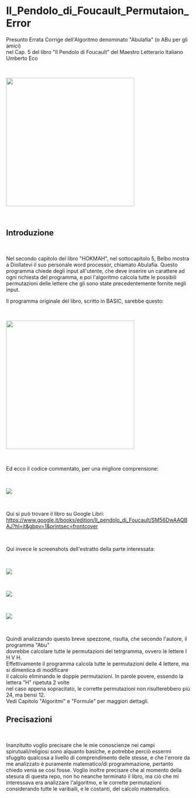 # Il_Pendolo_di_Foucault_Permutaion_Error
Presunto Errata Corrige dell'Algoritmo denominato "Abulafia" (o ABu per gli amici) <BR>
nel Cap. 5 del libro "Il Pendolo di Foucault" del Maestro Letterario Italiano Umberto Eco

<BR>

<p>
  <img src="https://raw.githubusercontent.com/JonnyBanana/Il_Pendolo_di_Foucault_Permutaion_Error/main/IMG/il_pendolo_di_foucault.jpg" width="350">
</p>

<BR>

<h2>Introduzione</h2>
  
<BR>

  
Nel secondo capitolo del libro "HOKMAH", nel sottocapitolo 5,  Belbo mostra a Diollatevi il suo personale word processor, chiamato Abulafia.
Questo programma chiede degli input all'utente, che deve inserire un carattere ad ogni richiesta del programma, e poi l'algoritmo calcola 
tutte le possibili permutazioni delle lettere che gli sono state precedentemente fornite negli input.

Il programma originale del libro, scritto in BASIC, sarebbe questo:
  
<BR>
    
<p>
  <img src="https://raw.githubusercontent.com/JonnyBanana/Il_Pendolo_di_Foucault_Permutaion_Error/main/IMG/programma_basic.png" width="350">
</p>

<BR>   

Ed ecco il codice commentato, per una migliore comprensione:
  
<BR>
  
<p>
  <img src="https://raw.githubusercontent.com/JonnyBanana/Il_Pendolo_di_Foucault_Permutaion_Error/main/IMG/Abu-commentato.PNG" >
</p>
  
<BR>
  
 
Qui si può trovare il libro su Google Libri:<BR>
https://www.google.it/books/edition/Il_pendolo_di_Foucault/SM56DwAAQBAJ?hl=it&gbpv=1&printsec=frontcover
  
<BR>
    
  
Qui invece le screenshots dell'estratto della parte interessata:
  
  
<BR>
    
<p>
  <img src="https://raw.githubusercontent.com/JonnyBanana/Il_Pendolo_di_Foucault_Permutaion_Error/main/IMG/e1.PNG" >
</p>

<BR>
    
<p>
  <img src="https://raw.githubusercontent.com/JonnyBanana/Il_Pendolo_di_Foucault_Permutaion_Error/main/IMG/e2.PNG" >
</p>
  
<BR>
    
<p>
  <img src="https://raw.githubusercontent.com/JonnyBanana/Il_Pendolo_di_Foucault_Permutaion_Error/main/IMG/e3.PNG" >
</p>
    
   
<BR>   
  

Quindi analizzando questo breve spezzone, risulta, che secondo l'autore, il programma "Abu"<BR> 
dovrebbe calcolare tutte le permutazioni del tetrgramma,  ovvero le lettere  I H V H. <BR> 
Effettivamente il programma calcola  tutte le permutazioni delle 4 lettere, ma si dimentica di modificare <BR>
il calcolo eliminando le doppie permutazioni. In parole povere, essendo la lettera "H" ripetuta 2 volte <BR>
nel caso appena sopracitato, le corrette permutazioni non risulterebbero più 24, ma bensì 12.<BR> 
Vedi Capitolo "Algoritmi" e "Formule" per maggiori dettagli.<BR> 
  
   
<h2>Precisazioni</h2>
  
<BR>
  
  
Inanzitutto voglio precisare che le mie conoscienze nei campi spirutuali/religiosi sono alquanto basiche, e potrebbe perciò essermi sfuggito qualcosa a livello
di comprendimento delle stesse, e che l'errore da me analizzato è puramente matematico/di programmazione, pertanto chiedo venia se cosi fosse.
Voglio inoltre precisare che al momento della stesura di questa repo, non ho neanche terminato il libro, ma ciò che mi interessava era analizzare l'algoritmo, e le corrette permutazioni considerando tutte le varibaili, e le costanti, del calcolo matematico.
  
<BR>
